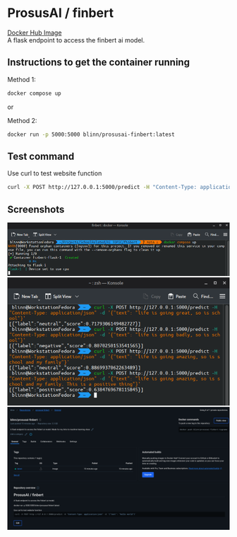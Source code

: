 # ProsusAI / finbert
[Docker Hub Image](https://hub.docker.com/repository/docker/blinn/prosusai-finbert/general) \
A flask endpoint to access the finbert ai model.

## Instructions to get the container running
Method 1:
```bash
docker compose up
```
or

Method 2:
```bash
docker run -p 5000:5000 blinn/prosusai-finbert:latest
```

## Test command

Use curl to test website function
```bash
curl -X POST http://127.0.0.1:5000/predict -H "Content-Type: application/json" -d '{"text": "hello world"}'
```

## Screenshots
![application running](./Images/ApplicationRunning.png)
![Curl Requests](./Images/CurlRequests.png)
![Docker Hub](./Images/DockerHub.png)
